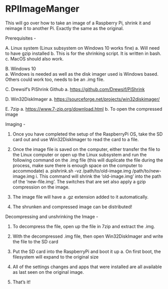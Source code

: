 # RPIImageManger

This will go over how to take an image of a Raspberry Pi, shrink it and reimage it to another Pi. Exactly the same as the original. 

Prerequisites -

A.	Linux system (Linux subsystem on Windows 10 works fine)
a.	Will need to have gzip installed
b.	This is for the shrinking script. It is written in bash.
c.	MacOS should also work.

B.	Windows 10  
a.	Windows is needed as well as the disk imager used is Windows based. Others could work too, needs to be an .img file.

C.	Drewsif’s PiShrink Github
a.	https://github.com/Drewsif/PiShrink

D.	Win32DiskImager
a.	https://sourceforge.net/projects/win32diskimager/

E.	7zip
a.	https://www.7-zip.org/download.html
b.	To open the compressed image


Imaging - 

1.	Once you have completed the setup of the RaspberryPi OS, take the SD card out and use Win32DiskImager to read the card to a file.

2.	Once the image file is saved on the computer, either transfer the file to the Linux computer or open up the Linux subsystem and run the following command on the .img file (this will duplicate the file during the process, make sure there is enough space on the computer to accommodate)
a.	pishrink.sh -vz /path/to/old-image.img /path/to/new-image.img
i.	This command will shrink the ‘old-image.img’ into the path of the ‘new-file.img’. The switches that are set also apply a gzip compression on the image.

3.	The image file will have a .gz extension added to it automatically.

4.	The shrunken and compressed image can be distributed!


Decompressing and unshrinking the Image - 

1.	To decompress the file, open up the file in 7zip and extract the .img.

2.	With the decompressed .img file, then open Win32DiskImager and write the file to the SD card

3.	Put the SD card into the RaspberryPi and boot it up
a.	On first boot, the filesystem will expand to the original size 

4.	All of the settings changes and apps that were installed are all available as last seen on the original image.

5.	That’s it!


